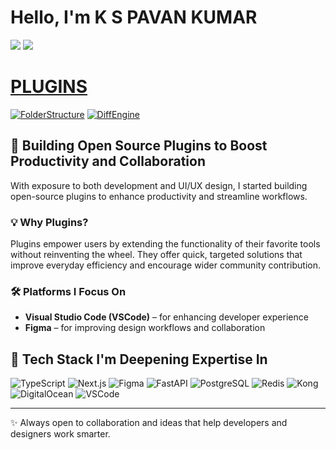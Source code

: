 # Hello, I'm K S PAVAN KUMAR
<a href="https://www.linkedin.com/in/subramanya-pavan-kumar-kalluri-157226270/"><img src="https://img.shields.io/badge/-LinkedIn-0072b1?&style=for-the-badge&logo=linkedin&logoColor=white" /></a>
<a href="https://programmingnanny.com"><img src="https://img.shields.io/badge/-Blog-FF5722?style=for-the-badge&logo=ghost&logoColor=white" />


# PLUGINS

[![FolderStructure](https://img.shields.io/badge/-FolderStructure-0072B1?style=for-the-badge&logo=visualstudiocode&logoColor=white)](https://marketplace.visualstudio.com/items?itemName=kspavankumar.project-structure-explorer)
[![DiffEngine](https://img.shields.io/badge/-DiffEngine-8E44AD?style=for-the-badge&logo=visualstudiocode&logoColor=white)](https://your-link-2.com)
<!-- [![Plugin 3](https://img.shields.io/badge/-Plugin_3-FF5722?style=for-the-badge&logo=code&logoColor=white)](https://your-link-3.com)
[![Plugin 4](https://img.shields.io/badge/-Plugin_4-009688?style=for-the-badge&logo=tools&logoColor=white)](https://your-link-4.com)
[![Plugin 5](https://img.shields.io/badge/-Plugin_5-FFC107?style=for-the-badge&logo=javascript&logoColor=black)](https://your-link-5.com)
[![Plugin 6](https://img.shields.io/badge/-Plugin_6-3F51B5?style=for-the-badge&logo=extensions&logoColor=white)](https://your-link-6.com) -->


## 🚀 Building Open Source Plugins to Boost Productivity and Collaboration

With exposure to both development and UI/UX design, I started building open-source plugins to enhance productivity and streamline workflows.

### 💡 Why Plugins?

Plugins empower users by extending the functionality of their favorite tools without reinventing the wheel. They offer quick, targeted solutions that improve everyday efficiency and encourage wider community contribution.

### 🛠️ Platforms I Focus On

- **Visual Studio Code (VSCode)** – for enhancing developer experience  
- **Figma** – for improving design workflows and collaboration


## 🧩 Tech Stack I'm Deepening Expertise In

![TypeScript](https://img.shields.io/badge/-TypeScript-3178C6?style=for-the-badge&logo=typescript&logoColor=white)
![Next.js](https://img.shields.io/badge/-Next.js-000000?style=for-the-badge&logo=nextdotjs&logoColor=white)
![Figma](https://img.shields.io/badge/-Figma-F24E1E?style=for-the-badge&logo=figma&logoColor=white)
![FastAPI](https://img.shields.io/badge/-FastAPI-009688?style=for-the-badge&logo=fastapi&logoColor=white)
![PostgreSQL](https://img.shields.io/badge/-PostgreSQL-336791?style=for-the-badge&logo=postgresql&logoColor=white)
![Redis](https://img.shields.io/badge/-Redis-DC382D?style=for-the-badge&logo=redis&logoColor=white)
![Kong](https://img.shields.io/badge/-Kong-002659?style=for-the-badge&logo=kong&logoColor=white)
![DigitalOcean](https://img.shields.io/badge/-DigitalOcean-0080FF?style=for-the-badge&logo=digitalocean&logoColor=white)
![VSCode](https://img.shields.io/badge/-VSCode-007ACC?style=for-the-badge&logo=visualstudiocode&logoColor=white)


---

✨ Always open to collaboration and ideas that help developers and designers work smarter.



